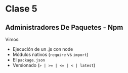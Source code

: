 # Clase 5

## Administradores De Paquetes - Npm

Vimos:
- Ejecución de un .js con node
- Módulos nativos (`require` vs `import`)
- El `package.json`
- Versionado (`> | >= | <= | < | latest`)